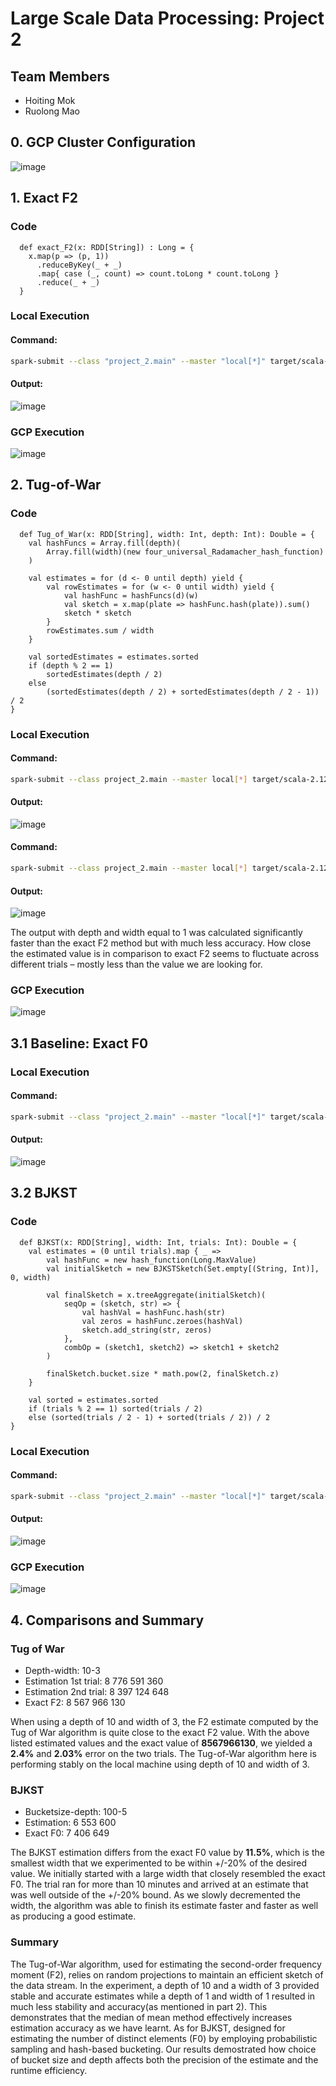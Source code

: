 # Large Scale Data Processing: Project 2

## Team Members
* Hoiting Mok
* Ruolong Mao

## 0. GCP Cluster Configuration
![image](https://github.com/user-attachments/assets/c909f40b-b8df-4b2e-8945-2927c036ee06)

## 1. Exact F2
### Code
```
  def exact_F2(x: RDD[String]) : Long = {
    x.map(p => (p, 1))
      .reduceByKey(_ + _)
      .map{ case (_, count) => count.toLong * count.toLong }
      .reduce(_ + _)
  }
```

### Local Execution
#### Command:
```sh
spark-submit --class "project_2.main" --master "local[*]" target/scala-2.12/project_2_2.12-1.0.jar "./2014to2017.csv" exactF2
```
#### Output:
![image](https://github.com/user-attachments/assets/f856467b-c549-4623-bae5-58fc3b39c196)

### GCP Execution
![image](https://github.com/user-attachments/assets/180e488e-f250-4285-8df5-f4980d10b073)

## 2. Tug-of-War
### Code
```
  def Tug_of_War(x: RDD[String], width: Int, depth: Int): Double = {
    val hashFuncs = Array.fill(depth)(
        Array.fill(width)(new four_universal_Radamacher_hash_function)
    )

    val estimates = for (d <- 0 until depth) yield {
        val rowEstimates = for (w <- 0 until width) yield {
            val hashFunc = hashFuncs(d)(w)
            val sketch = x.map(plate => hashFunc.hash(plate)).sum()
            sketch * sketch
        }
        rowEstimates.sum / width
    }

    val sortedEstimates = estimates.sorted
    if (depth % 2 == 1)
        sortedEstimates(depth / 2)
    else
        (sortedEstimates(depth / 2) + sortedEstimates(depth / 2 - 1)) / 2
}
```

### Local Execution
#### Command:
```sh
spark-submit --class project_2.main --master local[*] target/scala-2.12/project_2_2.12-1.0.jar "./2014to2017.csv" ToW 10 3
```
#### Output:
![image](https://github.com/user-attachments/assets/81b58d31-81f3-4a0a-bee4-623125ce7a4f)

#### Command:
```sh
spark-submit --class project_2.main --master local[*] target/scala-2.12/project_2_2.12-1.0.jar "./2014to2017.csv" ToW 1 1
```
#### Output:
![image](https://github.com/user-attachments/assets/83917b8a-4e87-4daa-91df-e9ae7f5884f4)

The output with depth and width equal to 1 was calculated significantly faster than the exact F2 method but with much less accuracy. How close the estimated value is in comparison to exact F2 seems to fluctuate across different trials – mostly less than the value we are looking for. 

### GCP Execution
![image](https://github.com/user-attachments/assets/9ebcc29c-8838-4ad1-a1d7-1f0edd14f5a5)

## 3.1 Baseline: Exact F0
### Local Execution
#### Command:
```sh
spark-submit --class "project_2.main" --master "local[*]" target/scala-2.12/project_2_2.12-1.0.jar "./2014to2017.csv" exactF0
```
#### Output:
![image](https://github.com/user-attachments/assets/677a36c0-f631-4c3e-b4e9-2c56f988cefe)


## 3.2 BJKST
### Code
```
  def BJKST(x: RDD[String], width: Int, trials: Int): Double = {
    val estimates = (0 until trials).map { _ =>
        val hashFunc = new hash_function(Long.MaxValue)
        val initialSketch = new BJKSTSketch(Set.empty[(String, Int)], 0, width)
        
        val finalSketch = x.treeAggregate(initialSketch)(
            seqOp = (sketch, str) => {
                val hashVal = hashFunc.hash(str)
                val zeros = hashFunc.zeroes(hashVal)
                sketch.add_string(str, zeros)
            },
            combOp = (sketch1, sketch2) => sketch1 + sketch2
        )
        
        finalSketch.bucket.size * math.pow(2, finalSketch.z)
    }
    
    val sorted = estimates.sorted
    if (trials % 2 == 1) sorted(trials / 2)
    else (sorted(trials / 2 - 1) + sorted(trials / 2)) / 2
}
```

### Local Execution
#### Command:
```sh
spark-submit --class "project_2.main" --master "local[*]" target/scala-2.12/project_2_2.12-1.0.jar "./2014to2017.csv" BJKST 100 5
```
#### Output:
![image](https://github.com/user-attachments/assets/5236d103-b245-4117-8625-a27be261aef7)

### GCP Execution
![image](https://github.com/user-attachments/assets/9f8e6d9f-4ff5-4c39-a8cc-8d942229112a)

## 4. Comparisons and Summary
### Tug of War
* Depth-width: 10-3
* Estimation 1st trial: 8 776 591 360
* Estimation 2nd trial: 8 397 124 648
* Exact F2: 8 567 966 130

When using a depth of 10 and width of 3, the F2 estimate computed by the Tug of War algorithm is quite close to the exact F2 value. With the above listed estimated values and the exact value of **8567966130**, we yielded a **2.4%** and **2.03%** error on the two trials. The Tug-of-War algorithm here is performing stably on the local machine using depth of 10 and width of 3. 

### BJKST
* Bucketsize-depth: 100-5
* Estimation: 6 553 600
* Exact F0: 7 406 649

The BJKST estimation differs from the exact F0 value by **11.5%**, which is the smallest width that we experimented to be within +/-20% of the desired value. We initially started with a large width that closely resembled the exact F0. The trial ran for more than 10 minutes and arrived at an estimate that was well outside of the +/-20% bound. As we slowly decremented the width, the algorithm was able to finish its estimate faster and faster as well as producing a good estimate.

### Summary
The Tug-of-War algorithm, used for estimating the second-order frequency moment (F2), relies on random projections to maintain an efficient sketch of the data stream. In the experiment, a depth of 10 and a width of 3 provided stable and accurate estimates while a depth of 1 and width of 1 resulted in much less stability and accuracy(as mentioned in part 2). This demonstrates that the median of mean method effectively increases estimation accuracy as we have learnt. As for BJKST, designed for estimating the number of distinct elements (F0) by employing probabilistic sampling and hash-based bucketing. Our results demostrated how choice of bucket size and depth affects both the precision of the estimate and the runtime efficiency. 
